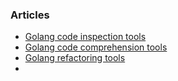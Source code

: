 ### Articles
- [Golang code inspection tools](https://blog.ralch.com/articles/golang-tools-inspection/)
- [Golang code comprehension tools](https://blog.ralch.com/articles/golang-tools-comprehension/)
- [Golang refactoring tools](https://blog.ralch.com/articles/golang-tools-refactoring/)
- 